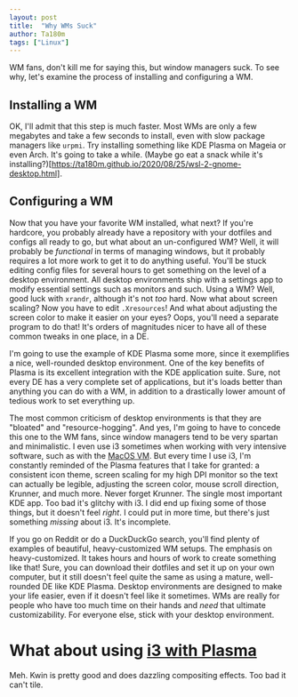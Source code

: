 ```yaml
---
layout: post
title:  "Why WMs Suck"
author: Ta180m
tags: ["Linux"]
---
```



WM fans, don't kill me for saying this, but window managers suck. To see why, let's examine the process of installing and configuring a WM.


## Installing a WM

OK, I'll admit that this step is much faster. Most WMs are only a few megabytes and take a few seconds to install, even with slow package managers like `urpmi`. Try installing something like KDE Plasma on Mageia or even Arch. It's going to take a while. (Maybe go eat a snack while it's installing?)[https://ta180m.github.io/2020/08/25/wsl-2-gnome-desktop.html].


## Configuring a WM

Now that you have your favorite WM installed, what next? If you're hardcore, you probably already have a repository with your dotfiles and configs all ready to go, but what about an un-configured WM? Well, it will probably be *functional* in terms of managing windows, but it probably requires a lot more work to get it to do anything useful. You'll be stuck editing config files for several hours to get something on the level of a desktop environment. All desktop environments ship with a settings app to modify essential settings such as monitors and such. Using a WM? Well, good luck with `xrandr`, although it's not *too* hard. Now what about screen scaling? Now you have to edit `.Xresources`! And what about adjusting the screen color to make it easier on your eyes? Oops, you'll need a separate program to do that! It's orders of magnitudes nicer to have all of these common tweaks in one place, in a DE.

I'm going to use the example of KDE Plasma some more, since it exemplifies a nice, well-rounded desktop environment. One of the key benefits of Plasma is its excellent integration with the KDE application suite. Sure, not every DE has a very complete set of applications, but it's loads better than anything you can do with a WM, in addition to a drastically lower amount of tedious work to set everything up.

The most common criticism of desktop environments is that they are "bloated" and "resource-hogging". And yes, I'm going to have to concede this one to the WM fans, since window managers tend to be very spartan and minimalistic. I even use i3 sometimes when working with very intensive software, such as with the [MacOS VM](https://ta180m.github.io/2020/11/19/fun-with-qemu-kvm.html). But every time I use i3, I'm constantly reminded of the Plasma features that I take for granted: a consistent icon theme, screen scaling for my high DPI monitor so the text can actually be legible, adjusting the screen color, mouse scroll direction, Krunner, and much more. Never forget Krunner. The single most important KDE app. Too bad it's glitchy with i3. I did end up fixing some of those things, but it doesn't feel *right*. I could put in more time, but there's just something *missing* about i3. It's incomplete.

If you go on Reddit or do a DuckDuckGo search, you'll find plenty of examples of beautiful, heavy-customized WM setups. The emphasis on heavy-customized. It takes hours and hours of work to create something like that! Sure, you can download their dotfiles and set it up on your own computer, but it still doesn't feel quite the same as using a mature, well-rounded DE like KDE Plasma. Desktop environments are designed to make your life easier, even if it doesn't feel like it sometimes. WMs are really for people who have too much time on their hands and *need* that ultimate customizability. For everyone else, stick with your desktop environment.


# What about using [i3 with Plasma](https://userbase.kde.org/Tutorials/Using_Other_Window_Managers_with_Plasma)

Meh. Kwin is pretty good and does dazzling compositing effects. Too bad it can't tile.

